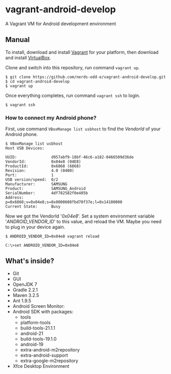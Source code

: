 vagrant-android-develop
=======================

A Vagrant VM for Android development environment

## Manual

To install, download and install [Vagrant](https://www.vagrantup.com/) for your platform, then download and install [VirtualBox](https://www.virtualbox.org/).

Clone and switch into this repository, run command `vagrant up`. 

``` console
$ git clone https://github.com/nerds-odd-e/vagrant-android-develop.git
$ cd vagrant-android-develop
$ vagrant up
```

Once everything completes, run command `vagrant ssh` to login.

``` console
$ vagrant ssh
```

### How to connect my Android phone?

First, use command `VBoxManage list usbhost` to find the *VendorId* of your Android phone.

``` console
$ VBoxManage list usbhost
Host USB Devices:

UUID:               d957abf9-18bf-46c6-a182-0466509d36de
VendorId:           0x04e8 (04E8)
ProductId:          0x6868 (6868)
Revision:           4.0 (0400)
Port:               1
USB version/speed:  0/2
Manufacturer:       SAMSUNG
Product:            SAMSUNG_Android
SerialNumber:       4df782582f0e405b
Address:            p=0x6868;v=0x04e8;s=0x0000608fbd70f37e;l=0x14100000
Current State:      Busy
```

Now we got the VendorId '*0x04e8*'. Set a system environment variable '*ANDROID_VENDOR_ID*' to this value, and reload the VM. Maybe you need to plug in your device again.

``` console
$ ANDROID_VENDOR_ID=0x04e8 vagrant reload

C:\>set ANDROID_VENDOR_ID=0x04e8
```

## What's inside?

 * Git
 * GUI
 * OpenJDK 7
 * Gradle 2.2.1
 * Maven 3.2.5
 * Ant 1.9.5
 * Android Screen Monitor:
 * Android SDK with packages:
   - tools
   - platform-tools
   - build-tools-21.1.1
   - android-21
   - build-tools-19.1.0
   - android-19
   - extra-android-m2repository
   - extra-android-support
   - extra-google-m2repository
 * Xfce Desktop Environment
